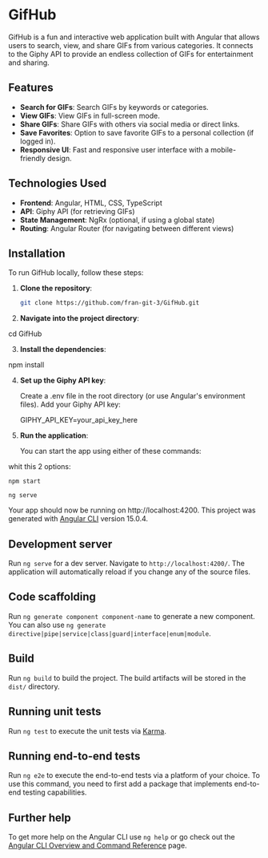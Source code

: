 # GifHub

GifHub is a fun and interactive web application built with Angular that allows users to search, view, and share GIFs from various categories. It connects to the Giphy API to provide an endless collection of GIFs for entertainment and sharing.

## Features

- **Search for GIFs**: Search GIFs by keywords or categories.
- **View GIFs**: View GIFs in full-screen mode.
- **Share GIFs**: Share GIFs with others via social media or direct links.
- **Save Favorites**: Option to save favorite GIFs to a personal collection (if logged in).
- **Responsive UI**: Fast and responsive user interface with a mobile-friendly design.

## Technologies Used

- **Frontend**: Angular, HTML, CSS, TypeScript
- **API**: Giphy API (for retrieving GIFs)
- **State Management**: NgRx (optional, if using a global state)
- **Routing**: Angular Router (for navigating between different views)

## Installation

To run GifHub locally, follow these steps:

1. **Clone the repository**:
   ```bash
   git clone https://github.com/fran-git-3/GifHub.git
   
2. **Navigate into the project directory**:

cd GifHub

3. **Install the dependencies**:

npm install

4. **Set up the Giphy API key**:

    Create a .env file in the root directory (or use Angular's environment files).
    Add your Giphy API key:

    GIPHY_API_KEY=your_api_key_here

4. **Run the application**:

    You can start the app using either of these commands:


whit this 2 options:

    npm start 

    ng serve

Your app should now be running on http://localhost:4200.
This project was generated with [Angular CLI](https://github.com/angular/angular-cli) version 15.0.4.

## Development server

Run `ng serve` for a dev server. Navigate to `http://localhost:4200/`. The application will automatically reload if you change any of the source files.

## Code scaffolding

Run `ng generate component component-name` to generate a new component. You can also use `ng generate directive|pipe|service|class|guard|interface|enum|module`.

## Build

Run `ng build` to build the project. The build artifacts will be stored in the `dist/` directory.

## Running unit tests

Run `ng test` to execute the unit tests via [Karma](https://karma-runner.github.io).

## Running end-to-end tests

Run `ng e2e` to execute the end-to-end tests via a platform of your choice. To use this command, you need to first add a package that implements end-to-end testing capabilities.

## Further help

To get more help on the Angular CLI use `ng help` or go check out the [Angular CLI Overview and Command Reference](https://angular.io/cli) page.
